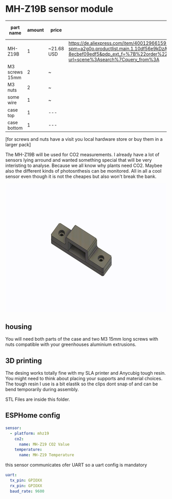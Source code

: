 # MH-Z19B sensor module

| part name       | amount     | price          |   | things you need |
| --------------- | ---------- | -------------- | - |---------------- |
| MH-Z19B | 1          | ~21.68 USD      | https://de.aliexpress.com/item/4001296615950.html?spm=a2g0o.productlist.main.1.10df56e9kDzAiu&algo_pvid=496ed4bc-a93e-4799-9a9a-8ecbef09edf5&pdp_ext_f=%7B%22order%22%3A%2296%22%2C%22eval%22%3A%221%22%7D&utparam-url=scene%3Asearch%7Cquery_from%3A  | ---             |
| M3 screws 15mm  | 2          | ~              |   | ---             |
| M3 nuts         | 2          | ~              |   | ---             |
| some wire       | 1          | ~              |   | ---             |
| case top        | 1          | ---            |   | 3D printer      |
| case bottom     | 1          | ---            |   | 3D printer      |

[for screws and nuts have a visit you local hardware store or buy them in a larger pack]

The MH-Z19B will be used for CO2 measurements. I already have a lot of sensors lying arround and wanted something special that will be very interisting to analyse. Because we all know why plants need CO2. Maybee also the different kinds of photosnthesis can be monitored. All in all a cool sensor even though it is not the cheapes but also won't break the bank.

<img src="./images/MH-Z19B mount.gif" height="400" />

## housing

You will need both parts of the case and two M3 15mm long screws with nuts compatible with your greenhouses aluminium extrusions. 

## 3D printing

The desing works totally fine with my SLA printer and Anycubig tough resin. You might need to think about placing your supports and material choices. The tough resin I use is a bit elastik so the clips dont snap of and can be bend temporarily during assembly.

STL Files are inside this folder.

## ESPHome config

``` yaml
sensor:
  - platform: mhz19
    co2:
      name: MH-Z19 CO2 Value
    temperature:
      name: MH-Z19 Temperature
```

this sensor communicates ofer UART so a uart config is mandatory

``` yaml
uart:
  tx_pin: GPIOXX
  rx_pin: GPIOXX
  baud_rate: 9600
```